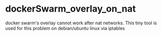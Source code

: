 # dockerSwarm_overlay_on_nat
docker swarm's overlay cannot work after nat networks. This tiny tool is used for this problem on debian/ubuntu linux via iptables 
